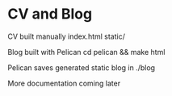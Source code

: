 # CV and Blog

CV built manually
    index.html
    static/

Blog built with Pelican
    cd pelican && make html

Pelican saves generated static blog in ./blog

More documentation coming later